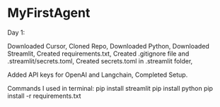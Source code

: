 # MyFirstAgent

Day 1:

Downloaded Cursor,
Cloned Repo,
Downloaded Python,
Downloaded Streamlit,
Created requirements.txt,
Created .gitignore file and .streamlit/secrets.toml,
Created secrets.toml in .streamlit folder,

Added API keys for OpenAI and Langchain,
Completed Setup.

Commands I used in terminal:
pip install streamlit
pip install python
pip install -r requirements.txt
